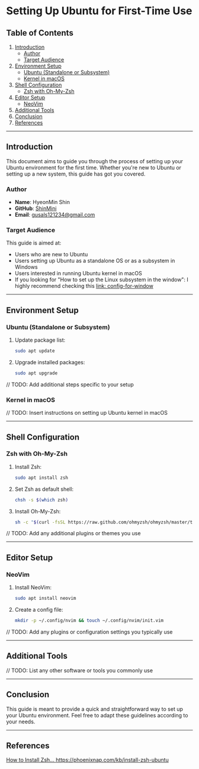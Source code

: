 # Setting Up Ubuntu for First-Time Use

## Table of Contents
1. [Introduction](#introduction)
   - [Author](#author)
   - [Target Audience](#target-audience)
2. [Environment Setup](#environment-setup)
   - [Ubuntu (Standalone or Subsystem)](#ubuntu-standalone-or-subsystem)
   - [Kernel in macOS](#kernel-in-macos)
3. [Shell Configuration](#shell-configuration)
   - [Zsh with Oh-My-Zsh](#zsh-with-oh-my-zsh)
4. [Editor Setup](#editor-setup)
   - [NeoVim](#neovim)
5. [Additional Tools](#additional-tools)
6. [Conclusion](#conclusion)
7. [References](#references)

---

## Introduction

This document aims to guide you through the process of setting up your Ubuntu environment for the first time. Whether you're new to Ubuntu or setting up a new system, this guide has got you covered.

### Author
- **Name**: HyeonMin Shin
- **GitHub**: [ShinMini](https://github.com/ShinMini)
- **Email**: [gusals121234@gmail.com](mailto:gusals121234@gmail.com)

### Target Audience

This guide is aimed at:
- Users who are new to Ubuntu
- Users setting up Ubuntu as a standalone OS or as a subsystem in Windows
- Users interested in running Ubuntu kernel in macOS
- If you looking for "How to set up the Linux subsystem in the window": I highly recommend checking this [link: config-for-window](https://github.com/ShinMini/DEV-CONFIG-FOR-WINDOW/tree/version-6.1.0)
---

## Environment Setup

### Ubuntu (Standalone or Subsystem)

1. Update package list:  
    ```bash
    sudo apt update
    ```
2. Upgrade installed packages:  
    ```bash
    sudo apt upgrade
    ```

// TODO: Add additional steps specific to your setup

### Kernel in macOS

// TODO: Insert instructions on setting up Ubuntu kernel in macOS

---

## Shell Configuration

### Zsh with Oh-My-Zsh

1. Install Zsh:  
    ```bash
    sudo apt install zsh
    ```
2. Set Zsh as default shell:  
    ```bash
    chsh -s $(which zsh)
    ```
3. Install Oh-My-Zsh:  
    ```bash
    sh -c "$(curl -fsSL https://raw.github.com/ohmyzsh/ohmyzsh/master/tools/install.sh)"
    ```

// TODO: Add any additional plugins or themes you use

---

## Editor Setup

### NeoVim

1. Install NeoVim:  
    ```bash
    sudo apt install neovim
    ```
2. Create a config file:  
    ```bash
    mkdir -p ~/.config/nvim && touch ~/.config/nvim/init.vim
    ```

// TODO: Add any plugins or configuration settings you typically use

---

## Additional Tools

// TODO: List any other software or tools you commonly use

---

## Conclusion

This guide is meant to provide a quick and straightforward way to set up your Ubuntu environment. Feel free to adapt these guidelines according to your needs.

---

## References

[How to Install Zsh...
](https://phoenixnap.com/kb/install-zsh-ubuntu)https://phoenixnap.com/kb/install-zsh-ubuntu
